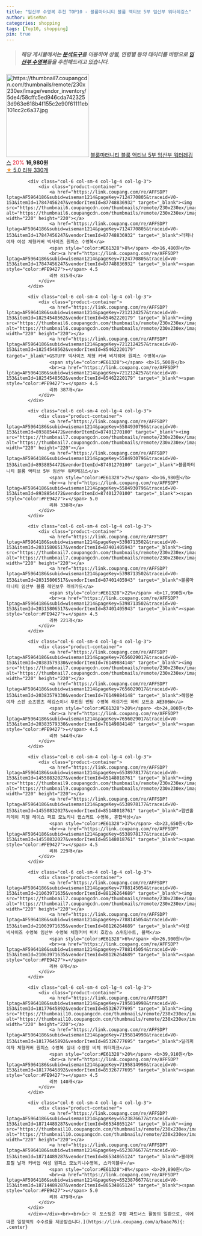 ```yaml
---
title: "임산부 수영복 추천 TOP10 - 블룸마터니티 블룸 액티브 5부 임산부 워터레깅스"
author: WiseMan
categories: shopping
tags: [Top10, shopping]
pin: true
---
```


> ##### 해당 게시물에서는 [**분석도구**](https://itemscout.io/)를 이용하여 **성별**, **연령별** 등의 데이터를 바탕으로 [**임산부 수영복**](https://link.coupang.com/a/baae76)들을 추천해드리고 있습니다.
<div class="container"><div class="row">
            <div class="col-6 col-sm-4 col-lg-4 col-lg-3">
                <div class="product-container">
                    <a href="https://link.coupang.com/re/AFFSDP?lptag=AF5964186&subid=wiseman1214&pageKey=5584930796&traceid=V0-153&itemId=8938854477&vendorItemId=87401270092" target="_blank"><img src="https://thumbnail7.coupangcdn.com/thumbnails/remote/230x230ex/image/vendor_inventory/5de4/58cffc5ed946cda7423253d963e618b4f155c2e90f61111eb101cc2c6a37.jpg" alt="https://thumbnail7.coupangcdn.com/thumbnails/remote/230x230ex/image/vendor_inventory/5de4/58cffc5ed946cda7423253d963e618b4f155c2e90f61111eb101cc2c6a37.jpg" width="220" height="220"></a>
                    <a href="https://link.coupang.com/re/AFFSDP?lptag=AF5964186&subid=wiseman1214&pageKey=5584930796&traceid=V0-153&itemId=8938854477&vendorItemId=87401270092" target="_blank">블룸마터니티 블룸 액티브 5부 임산부 워터레깅스</a>
                    <span style="color:#E61328">20%</span> <b>16,980원</b>
                    <br><a href="https://link.coupang.com/re/AFFSDP?lptag=AF5964186&subid=wiseman1214&pageKey=5584930796&traceid=V0-153&itemId=8938854477&vendorItemId=87401270092" target="_blank"><span style="color:#FE9427">★</span> 5.0
                    리뷰 330개</a>
                </div>
            </div>
            
            <div class="col-6 col-sm-4 col-lg-4 col-lg-3">
                <div class="product-container">
                    <a href="https://link.coupang.com/re/AFFSDP?lptag=AF5964186&subid=wiseman1214&pageKey=7124770805&traceid=V0-153&itemId=17847456247&vendorItemId=87748836932" target="_blank"><img src="https://thumbnail6.coupangcdn.com/thumbnails/remote/230x230ex/image/vendor_inventory/be4e/65afd61a853efdbe06f007f92e042f5179d5eb7a8594963b3d0b42879c6e.png" alt="https://thumbnail6.coupangcdn.com/thumbnails/remote/230x230ex/image/vendor_inventory/be4e/65afd61a853efdbe06f007f92e042f5179d5eb7a8594963b3d0b42879c6e.png" width="220" height="220"></a>
                    <a href="https://link.coupang.com/re/AFFSDP?lptag=AF5964186&subid=wiseman1214&pageKey=7124770805&traceid=V0-153&itemId=17847456247&vendorItemId=87748836932" target="_blank">라페나 여자 여성 체형커버 빅사이즈 원피스 수영복</a>
                    <span style="color:#E61328">8%</span> <b>16,480원</b>
                    <br><a href="https://link.coupang.com/re/AFFSDP?lptag=AF5964186&subid=wiseman1214&pageKey=7124770805&traceid=V0-153&itemId=17847456247&vendorItemId=87748836932" target="_blank"><span style="color:#FE9427">★</span> 4.5
                    리뷰 815개</a>
                </div>
            </div>
            
            <div class="col-6 col-sm-4 col-lg-4 col-lg-3">
                <div class="product-container">
                    <a href="https://link.coupang.com/re/AFFSDP?lptag=AF5964186&subid=wiseman1214&pageKey=7212124257&traceid=V0-153&itemId=18254548562&vendorItemId=85462220179" target="_blank"><img src="https://thumbnail6.coupangcdn.com/thumbnails/remote/230x230ex/image/vendor_inventory/c9e0/a42955800685c4bf6005f62c92d763316984181fbcd415e4133667bb02fd.jpg" alt="https://thumbnail6.coupangcdn.com/thumbnails/remote/230x230ex/image/vendor_inventory/c9e0/a42955800685c4bf6005f62c92d763316984181fbcd415e4133667bb02fd.jpg" width="220" height="220"></a>
                    <a href="https://link.coupang.com/re/AFFSDP?lptag=AF5964186&subid=wiseman1214&pageKey=7212124257&traceid=V0-153&itemId=18254548562&vendorItemId=85462220179" target="_blank">GSTUFF 빅사이즈 체형 커버 비치웨어 원피스 수영복</a>
                    <span style="color:#E61328"></span> <b>15,500원</b>
                    <br><a href="https://link.coupang.com/re/AFFSDP?lptag=AF5964186&subid=wiseman1214&pageKey=7212124257&traceid=V0-153&itemId=18254548562&vendorItemId=85462220179" target="_blank"><span style="color:#FE9427">★</span> 4.5
                    리뷰 387개</a>
                </div>
            </div>
            
            <div class="col-6 col-sm-4 col-lg-4 col-lg-3">
                <div class="product-container">
                    <a href="https://link.coupang.com/re/AFFSDP?lptag=AF5964186&subid=wiseman1214&pageKey=5584930796&traceid=V0-153&itemId=8938854472&vendorItemId=87401270100" target="_blank"><img src="https://thumbnail7.coupangcdn.com/thumbnails/remote/230x230ex/image/vendor_inventory/5de4/58cffc5ed946cda7423253d963e618b4f155c2e90f61111eb101cc2c6a37.jpg" alt="https://thumbnail7.coupangcdn.com/thumbnails/remote/230x230ex/image/vendor_inventory/5de4/58cffc5ed946cda7423253d963e618b4f155c2e90f61111eb101cc2c6a37.jpg" width="220" height="220"></a>
                    <a href="https://link.coupang.com/re/AFFSDP?lptag=AF5964186&subid=wiseman1214&pageKey=5584930796&traceid=V0-153&itemId=8938854472&vendorItemId=87401270100" target="_blank">블룸마터니티 블룸 액티브 5부 임산부 워터레깅스</a>
                    <span style="color:#E61328">2%</span> <b>16,980원</b>
                    <br><a href="https://link.coupang.com/re/AFFSDP?lptag=AF5964186&subid=wiseman1214&pageKey=5584930796&traceid=V0-153&itemId=8938854472&vendorItemId=87401270100" target="_blank"><span style="color:#FE9427">★</span> 5.0
                    리뷰 330개</a>
                </div>
            </div>
            
            <div class="col-6 col-sm-4 col-lg-4 col-lg-3">
                <div class="product-container">
                    <a href="https://link.coupang.com/re/AFFSDP?lptag=AF5964186&subid=wiseman1214&pageKey=5398713502&traceid=V0-153&itemId=20315806517&vendorItemId=87401405943" target="_blank"><img src="https://thumbnail7.coupangcdn.com/thumbnails/remote/230x230ex/image/vendor_inventory/9dc9/21effc5f4a7df5745bdf75b364b9a26933e38d35778711dafe94eaf72862.jpg" alt="https://thumbnail7.coupangcdn.com/thumbnails/remote/230x230ex/image/vendor_inventory/9dc9/21effc5f4a7df5745bdf75b364b9a26933e38d35778711dafe94eaf72862.jpg" width="220" height="220"></a>
                    <a href="https://link.coupang.com/re/AFFSDP?lptag=AF5964186&subid=wiseman1214&pageKey=5398713502&traceid=V0-153&itemId=20315806517&vendorItemId=87401405943" target="_blank">블룸마터니티 임산부 블룸 레인보우 래쉬가드</a>
                    <span style="color:#E61328">22%</span> <b>17,990원</b>
                    <br><a href="https://link.coupang.com/re/AFFSDP?lptag=AF5964186&subid=wiseman1214&pageKey=5398713502&traceid=V0-153&itemId=20315806517&vendorItemId=87401405943" target="_blank"><span style="color:#FE9427">★</span> 4.5
                    리뷰 221개</a>
                </div>
            </div>
            
            <div class="col-6 col-sm-4 col-lg-4 col-lg-3">
                <div class="product-container">
                    <a href="https://link.coupang.com/re/AFFSDP?lptag=AF5964186&subid=wiseman1214&pageKey=7656029017&traceid=V0-153&itemId=20383579330&vendorItemId=76149884148" target="_blank"><img src="https://thumbnail7.coupangcdn.com/thumbnails/remote/230x230ex/image/vendor_inventory/9f04/304a1e9799746d16e132c22a02199b2ebb39bd6e308a64490b5c1c9902a1.jpg" alt="https://thumbnail7.coupangcdn.com/thumbnails/remote/230x230ex/image/vendor_inventory/9f04/304a1e9799746d16e132c22a02199b2ebb39bd6e308a64490b5c1c9902a1.jpg" width="220" height="220"></a>
                    <a href="https://link.coupang.com/re/AFFSDP?lptag=AF5964186&subid=wiseman1214&pageKey=7656029017&traceid=V0-153&itemId=20383579330&vendorItemId=76149884148" target="_blank">헤링본 여자 스판 쇼츠팬츠 레깅스이너 투인원 밴딩 수영복 래쉬가드 하의 보드숏 AE306W</a>
                    <span style="color:#E61328">20%</span> <b>24,800원</b>
                    <br><a href="https://link.coupang.com/re/AFFSDP?lptag=AF5964186&subid=wiseman1214&pageKey=7656029017&traceid=V0-153&itemId=20383579330&vendorItemId=76149884148" target="_blank"><span style="color:#FE9427">★</span> 4.5
                    리뷰 544개</a>
                </div>
            </div>
            
            <div class="col-6 col-sm-4 col-lg-4 col-lg-3">
                <div class="product-container">
                    <a href="https://link.coupang.com/re/AFFSDP?lptag=AF5964186&subid=wiseman1214&pageKey=6538978177&traceid=V0-153&itemId=14550832027&vendorItemId=85148018761" target="_blank"><img src="https://thumbnail9.coupangcdn.com/thumbnails/remote/230x230ex/image/vendor_inventory/164d/c349cc048f76e1844b1dae7d9a5149341b1d3e96ae867a68b8d558d450d2.jpg" alt="https://thumbnail9.coupangcdn.com/thumbnails/remote/230x230ex/image/vendor_inventory/164d/c349cc048f76e1844b1dae7d9a5149341b1d3e96ae867a68b8d558d450d2.jpg" width="220" height="220"></a>
                    <a href="https://link.coupang.com/re/AFFSDP?lptag=AF5964186&subid=wiseman1214&pageKey=6538978177&traceid=V0-153&itemId=14550832027&vendorItemId=85148018761" target="_blank">햅번홀리데이 지젤 레이스 퍼프 모노키니 랩스커트 수영복, 혼합색상</a>
                    <span style="color:#E61328">37%</span> <b>23,650원</b>
                    <br><a href="https://link.coupang.com/re/AFFSDP?lptag=AF5964186&subid=wiseman1214&pageKey=6538978177&traceid=V0-153&itemId=14550832027&vendorItemId=85148018761" target="_blank"><span style="color:#FE9427">★</span> 4.5
                    리뷰 229개</a>
                </div>
            </div>
            
            <div class="col-6 col-sm-4 col-lg-4 col-lg-3">
                <div class="product-container">
                    <a href="https://link.coupang.com/re/AFFSDP?lptag=AF5964186&subid=wiseman1214&pageKey=7788145054&traceid=V0-153&itemId=21063971635&vendorItemId=88126264689" target="_blank"><img src="https://thumbnail7.coupangcdn.com/thumbnails/remote/230x230ex/image/vendor_inventory/d103/46f59d3ed1ae41c7d5a2577eccb592cc7bddb82a744bf4b21b19d8c0d4ce.jpg" alt="https://thumbnail7.coupangcdn.com/thumbnails/remote/230x230ex/image/vendor_inventory/d103/46f59d3ed1ae41c7d5a2577eccb592cc7bddb82a744bf4b21b19d8c0d4ce.jpg" width="220" height="220"></a>
                    <a href="https://link.coupang.com/re/AFFSDP?lptag=AF5964186&subid=wiseman1214&pageKey=7788145054&traceid=V0-153&itemId=21063971635&vendorItemId=88126264689" target="_blank">여성 빅사이즈 수영복 임산부 수영복 체형커버 비치 호캉스 스위밍수트, 블랙</a>
                    <span style="color:#E61328">6%</span> <b>26,900원</b>
                    <br><a href="https://link.coupang.com/re/AFFSDP?lptag=AF5964186&subid=wiseman1214&pageKey=7788145054&traceid=V0-153&itemId=21063971635&vendorItemId=88126264689" target="_blank"><span style="color:#FE9427">★</span> 
                    리뷰 0개</a>
                </div>
            </div>
            
            <div class="col-6 col-sm-4 col-lg-4 col-lg-3">
                <div class="product-container">
                    <a href="https://link.coupang.com/re/AFFSDP?lptag=AF5964186&subid=wiseman1214&pageKey=7195814998&traceid=V0-153&itemId=18177645892&vendorItemId=85326777695" target="_blank"><img src="https://thumbnail10.coupangcdn.com/thumbnails/remote/230x230ex/image/vendor_inventory/15fb/edddf43597f7475bfe1511fd44e2d0bb17e4bc72d41e654a5cab1a0e00eb.jpg" alt="https://thumbnail10.coupangcdn.com/thumbnails/remote/230x230ex/image/vendor_inventory/15fb/edddf43597f7475bfe1511fd44e2d0bb17e4bc72d41e654a5cab1a0e00eb.jpg" width="220" height="220"></a>
                    <a href="https://link.coupang.com/re/AFFSDP?lptag=AF5964186&subid=wiseman1214&pageKey=7195814998&traceid=V0-153&itemId=18177645892&vendorItemId=85326777695" target="_blank">딜리퍼 여자 체형커버 원피스 수영복 실내 수영장 비치 워터파크</a>
                    <span style="color:#E61328">20%</span> <b>39,910원</b>
                    <br><a href="https://link.coupang.com/re/AFFSDP?lptag=AF5964186&subid=wiseman1214&pageKey=7195814998&traceid=V0-153&itemId=18177645892&vendorItemId=85326777695" target="_blank"><span style="color:#FE9427">★</span> 4.5
                    리뷰 140개</a>
                </div>
            </div>
            
            <div class="col-6 col-sm-4 col-lg-4 col-lg-3">
                <div class="product-container">
                    <a href="https://link.coupang.com/re/AFFSDP?lptag=AF5964186&subid=wiseman1214&pageKey=6523876677&traceid=V0-153&itemId=18714489287&vendorItemId=86534865124" target="_blank"><img src="https://thumbnail10.coupangcdn.com/thumbnails/remote/230x230ex/image/vendor_inventory/53d4/43d8c95afcf141483ea54ae2ca72d182fd2126990ecb45f680b121e96135.jpg" alt="https://thumbnail10.coupangcdn.com/thumbnails/remote/230x230ex/image/vendor_inventory/53d4/43d8c95afcf141483ea54ae2ca72d182fd2126990ecb45f680b121e96135.jpg" width="220" height="220"></a>
                    <a href="https://link.coupang.com/re/AFFSDP?lptag=AF5964186&subid=wiseman1214&pageKey=6523876677&traceid=V0-153&itemId=18714489287&vendorItemId=86534865124" target="_blank">블레어 프릴 날개 커버업 여성 원피스 모노키니수영복, 스카이블루</a>
                    <span style="color:#E61328">8%</span> <b>29,890원</b>
                    <br><a href="https://link.coupang.com/re/AFFSDP?lptag=AF5964186&subid=wiseman1214&pageKey=6523876677&traceid=V0-153&itemId=18714489287&vendorItemId=86534865124" target="_blank"><span style="color:#FE9427">★</span> 5.0
                    리뷰 479개</a>
                </div>
            </div>
            </div></div><br><br>[👉 이 포스팅은 쿠팡 파트너스 활동의 일환으로, 이에 따른 일정액의 수수료를 제공받습니다.](https://link.coupang.com/a/baae76){: .center}
